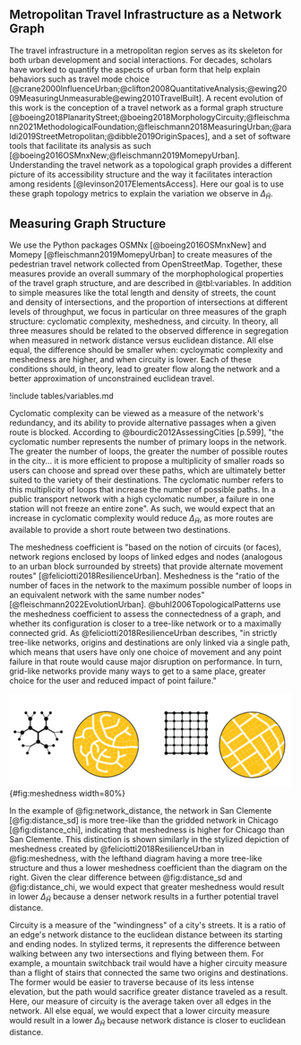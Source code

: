 ## Metropolitan Travel Infrastructure as a Network Graph

The travel infrastructure in a metropolitan region serves as its skeleton for both urban development
and social interactions. For decades, scholars have worked to quantify the aspects of urban form
that help explain behaviors such as travel mode choice
[@crane2000InfluenceUrban;@clifton2008QuantitativeAnalysis;@ewing2009MeasuringUnmeasurable@ewing2010TravelBuilt].
A recent evolution of this work is the conception of a travel network as a formal graph structure
[@boeing2018PlanarityStreet;@boeing2018MorphologyCircuity;@fleischmann2021MethodologicalFoundation;@fleischmann2018MeasuringUrban;@araldi2019StreetMetropolitan;@dibble2019OriginSpaces],
and a set of software tools that facilitate its analysis as such
[@boeing2016OSMnxNew;@fleischmann2019MomepyUrban]. Understanding the travel network as a topological
graph provides a different picture of its accessibility structure and the way it facilitates
interaction among residents [@levinson2017ElementsAccess]. Here our goal is to use these graph
topology metrics to explain the variation we observe in $\Delta_{\tilde{H}}$.

## Measuring Graph Structure

We use the Python packages OSMNx [@boeing2016OSMnxNew] and Momepy [@fleischmann2019MomepyUrban] to
create measures of the pedestrian travel network collected from OpenStreetMap. Together, these
measures provide an overall summary of the morphophological properties of the travel graph
structure, and are described in @tbl:variables. In addition to simple measures like the total length
and density of streets, the count and density of intersections, and the proportion of intersections
at different levels of throughput, we focus in particular on three measures of the graph structure:
cyclomatic complexity, meshedness, and circuity. In theory, all three measures should be related to
the observed difference in segregation when measured in network distance versus euclidean distance.
All else equal, the difference should be smaller when: cycloymatic complexity and meshedness are
higher, and when circuity is lower. Each of these conditions should, in theory, lead to greater flow
along the network and a better approximation of unconstrained euclidean travel.

<!-- 
To modify this table, edit the contents of data/network_variables.csv
then, generate the latex by running notebooks/model_difference.ipynb
-->

!include tables/variables.md

Cyclomatic complexity can be viewed as a measure of the network's redundancy, and its ability to
provide alternative passages when a given route is blocked. According to @bourdic2012AssessingCities
[p.599], "the cyclomatic number represents the number of primary loops in the network. The greater
the number of loops, the greater the number of possible routes in the city... it is more efficient
to propose a multiplicity of smaller roads so users can choose and spread over these paths, which
are ultimately better suited to the variety of their destinations. The cyclomatic number refers to
this multiplicity of loops that increase the number of possible paths. In a public transport network
with a high cyclomatic number, a failure in one station will not freeze an entire zone". As such, we
would expect that an increase in cyclomatic complexity would reduce $\Delta_{\tilde{H}}$, as more
routes are available to provide a short route between two destinations.

The meshedness coefficient is "based on the notion of circuits (or faces), network regions enclosed
by loops of linked edges and nodes (analogous to an urban block surrounded by streets) that provide
alternate movement routes" [@feliciotti2018ResilienceUrban]. Meshedness is the "ratio of the number
of faces in the network to the maximum possible number of loops in an equivalent network with the
same number nodes" [@fleischmann2022EvolutionUrban]. @buhl2006TopologicalPatterns use the meshedness
coefficient to assess the connectedness of a graph, and whether its configuration is closer to a
tree-like network or to a maximally connected grid. As @feliciotti2018ResilienceUrban describes, "in
strictly tree-like networks, origins and destinations are only linked via a single path, which means
that users have only one choice of movement and any point failure in that route would cause major
disruption on performance. In turn, grid-like networks provide many ways to get to a same place,
greater choice for the user and reduced impact of point failure."

<!-- Martin says she's cool with us using this fig -->
![Stylized Depiction of Meshedness by @feliciotti2018ResilienceUrban](figures/meshedness.png){#fig:meshedness width=80%}

In the example of @fig:network_distance, the network in San Clemente [@fig:distance_sd] is more
tree-like than the gridded network in Chicago [@fig:distance_chi], indicating that meshedness is
higher for Chicago than San Clemente. This distinction is shown similarly in the stylized depiction
of meshedness created by @feliciotti2018ResilienceUrban in @fig:meshedness, with the lefthand
diagram having a more tree-like structure and thus a lower meshedness coefficient than the diagram
on the right. Given the clear difference between @fig:distance_sd and @fig:distance_chi, we would
expect that greater meshedness would result in lower $\Delta_{\tilde{H}}$ because a denser network
results in a further potential travel distance.

Circuity is a measure of the "windingness" of a city's streets. It is a ratio of an edge's network
distance to the euclidean distance between its starting and ending nodes. In stylized terms, it
represents the difference between walking between any two intersections and flying between them. For
example, a mountain switchback trail would have a higher circuity measure than a flight of stairs
that connected the same two origins and destinations. The former would be easier to traverse because
of its less intense elevation, but the path would sacrifice greater distance traveled as a result.
Here, our measure of circuity is the average taken over all edges in the network. All else equal, we
would expect that a lower circuity measure would result in a lower $\Delta_{\tilde{H}}$ because
network distance is closer to euclidean distance.
